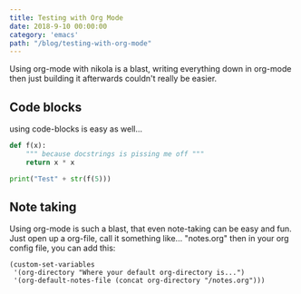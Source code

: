 ```yaml
---
title: Testing with Org Mode
date: 2018-9-10 00:00:00
category: 'emacs'
path: "/blog/testing-with-org-mode"
---
```




Using org-mode with nikola is a blast, writing everything down in org-mode
then just building it afterwards couldn't really be easier.


## Code blocks

using code-blocks is easy as well...

```python
def f(x):
    """ because docstrings is pissing me off """
    return x * x

print("Test" + str(f(5)))
```


## Note taking

Using org-mode is such a blast, that even note-taking can be easy and fun.
Just open up a org-file, call it something like... "notes.org"
then in your org config file, you can add this:

```elisp
(custom-set-variables
 '(org-directory "Where your default org-directory is...")
 '(org-default-notes-file (concat org-directory "/notes.org")))
```
